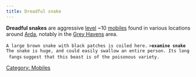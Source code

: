 ```yaml
---
title: Dreadful snake
---
```


**Dreadful snakes** are aggressive [level](level "wikilink") ~10
[mobiles](mobile "wikilink") found in various locations around
[Arda](Arda "wikilink"), notably in the [Grey
Havens](Grey_Havens "wikilink") area.

`A large brown snake with black patches is coiled here.`
`>`**`examine snake`**
`The snake is huge, and could easily swallow an entire person. Its long fangs`
`suggest that this beast is of the poisonous variety.`

[Category: Mobiles](Category:_Mobiles "wikilink")